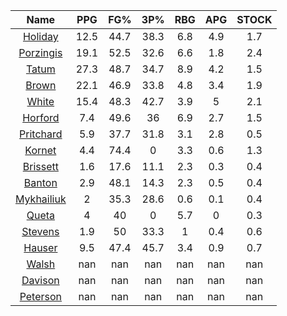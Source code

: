 |                                     Name                                     |  PPG  |  FG%  |  3P%  |  RBG  |  APG  |  STOCK  |
|:----------------------------------------------------------------------------:|:-----:|:-----:|:-----:|:-----:|:-----:|:-------:|
|      [Holiday](https://www.espn.com/nba/player/_/id/3995/jrue-holiday)       | 12.5  | 44.7  | 38.3  |  6.8  |  4.9  |   1.7   |
| [Porzingis](https://www.espn.com/nba/player/_/id/3102531/kristaps-porzingis) | 19.1  | 52.5  | 32.6  |  6.6  |  1.8  |   2.4   |
|      [Tatum](https://www.espn.com/nba/player/_/id/4065648/jayson-tatum)      | 27.3  | 48.7  | 34.7  |  8.9  |  4.2  |   1.5   |
|      [Brown](https://www.espn.com/nba/player/_/id/3917376/jaylen-brown)      | 22.1  | 46.9  | 33.8  |  4.8  |  3.4  |   1.9   |
|     [White](https://www.espn.com/nba/player/_/id/3078576/derrick-white)      | 15.4  | 48.3  | 42.7  |  3.9  |   5   |   2.1   |
|       [Horford](https://www.espn.com/nba/player/_/id/3213/al-horford)        |  7.4  | 49.6  |  36   |  6.9  |  2.7  |   1.5   |
|  [Pritchard](https://www.espn.com/nba/player/_/id/4066354/payton-pritchard)  |  5.9  | 37.7  | 31.8  |  3.1  |  2.8  |   0.5   |
|      [Kornet](https://www.espn.com/nba/player/_/id/3064560/luke-kornet)      |  4.4  | 74.4  |   0   |  3.3  |  0.6  |   1.3   |
|   [Brissett](https://www.espn.com/nba/player/_/id/4278031/oshae-brissett)    |  1.6  | 17.6  | 11.1  |  2.3  |  0.3  |   0.4   |
|     [Banton](https://www.espn.com/nba/player/_/id/4397885/dalano-banton)     |  2.9  | 48.1  | 14.3  |  2.3  |  0.5  |   0.4   |
|  [Mykhailiuk](https://www.espn.com/nba/player/_/id/3133602/svi-mykhailiuk)   |   2   | 35.3  | 28.6  |  0.6  |  0.1  |   0.4   |
|     [Queta](https://www.espn.com/nba/player/_/id/4397424/neemias-queta)      |   4   |  40   |   0   |  5.7  |   0   |   0.3   |
|    [Stevens](https://www.espn.com/nba/player/_/id/4066405/lamar-stevens)     |  1.9  |  50   | 33.3  |   1   |  0.4  |   0.6   |
|      [Hauser](https://www.espn.com/nba/player/_/id/4065804/sam-hauser)       |  9.5  | 47.4  | 45.7  |  3.4  |  0.9  |   0.7   |
|      [Walsh](https://www.espn.com/nba/player/_/id/4683689/jordan-walsh)      |  nan  |  nan  |  nan  |  nan  |  nan  |   nan   |
|      [Davison](https://www.espn.com/nba/player/_/id/4576085/jd-davison)      |  nan  |  nan  |  nan  |  nan  |  nan  |   nan   |
|    [Peterson](https://www.espn.com/nba/player/_/id/4397689/drew-peterson)    |  nan  |  nan  |  nan  |  nan  |  nan  |   nan   |